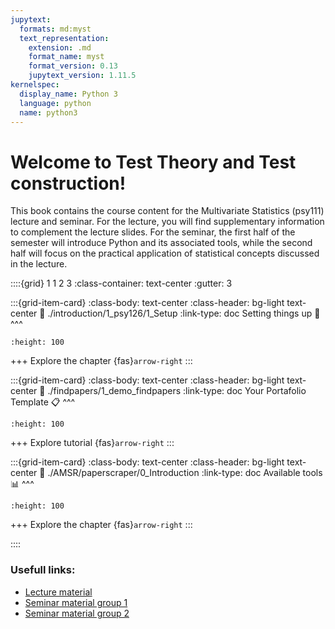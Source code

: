 ```yaml
---
jupytext:
  formats: md:myst
  text_representation:
    extension: .md
    format_name: myst
    format_version: 0.13
    jupytext_version: 1.11.5
kernelspec:
  display_name: Python 3
  language: python
  name: python3
---
```


# Welcome to Test Theory and Test construction!

This book contains the course content for the Multivariate Statistics (psy111) lecture and seminar. For the lecture, you will find supplementary information to complement the lecture slides. For the seminar, the first half of the semester will introduce Python and its associated tools, while the second half will focus on the practical application of statistical concepts discussed in the lecture.


::::{grid} 1 1 2 3
:class-container: text-center
:gutter: 3

:::{grid-item-card}
:class-body: text-center
:class-header: bg-light text-center
:link: ./introduction/1_psy126/1_Setup
:link-type: doc
Setting things up 🚀
^^^
```{image} https://encrypted-tbn0.gstatic.com/images?q=tbn:ANd9GcS9E5HZlsBUfIyQdZy53DBNd5c9aIxECWdFww&s
:height: 100
```
+++
Explore the chapter {fas}`arrow-right`
:::

:::{grid-item-card}
:class-body: text-center
:class-header: bg-light text-center
:link: ./findpapers/1_demo_findpapers
:link-type: doc
Your Portafolio Template 📋
^^^
```{image}  ../logo_template.png
:height: 100
```
+++
Explore tutorial {fas}`arrow-right`
:::

:::{grid-item-card}
:class-body: text-center
:class-header: bg-light text-center
:link: ./AMSR/paperscraper/0_Introduction
:link-type: doc
Available tools 📊
^^^
```{image} https://thumbs.dreamstime.com/b/statistics-linear-icon-modern-outline-logo-concept-o-white-background-business-analytics-collection-suitable-use-133515482.jpg
:height: 100
```
+++
Explore the chapter {fas}`arrow-right`
:::

::::

### Usefull links:
- [Lecture material](https://elearning.uni-oldenburg.de/dispatch.php/course/files?cid=a819b16aace4eb774d54b16947317b94)
- [Seminar material group 1](https://elearning.uni-oldenburg.de/dispatch.php/course/files?cid=8d69f333772c13bb395a1419339af627)
- [Seminar material group 2](https://elearning.uni-oldenburg.de/dispatch.php/course/files?cid=3d8547867bacf69380f84167a5b35e29)

